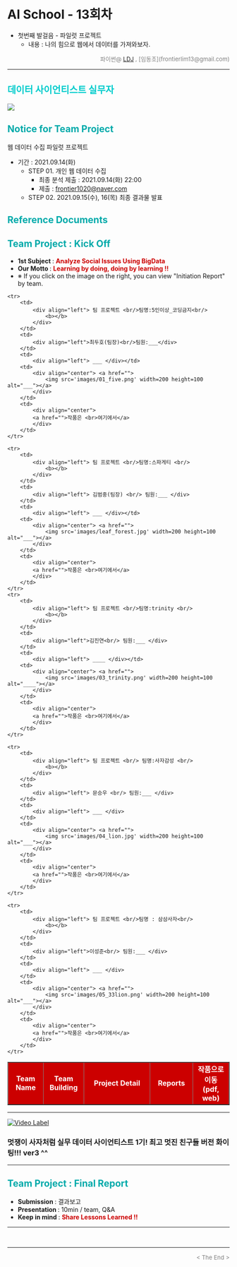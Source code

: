 
# AI School - 13회차
* 첫번째 발걸음 - 파일럿 프로젝트
  * 내용 : 나의 힘으로 웹에서 데이터를 가져와보자.

<div align='right'>
    <font size=2 color='gray'>파이썬@ <font color='blue'>
       <a href='https://www.facebook.com/dongjo.lim.7'>LDJ</a>
    </font>, [임동조](frontierlim13@gmail.com)</font></div>
<hr>

<h2><font color="#00CCCC"><b>데이터 사이언티스트 실무자</b></font></h2>

<img src="./images/just_start.jpg">

## <font color='#00AAAA'>Notice for Team Project</font>

웹 데이터 수집 파일럿 프로젝트
* 기간 : 2021.09.14(화)<br>
  * STEP 01. 개인 웹 데이터 수집
    * 최종 분석 제출 : 2021.09.14(화) 22:00
	* 제출 : frontier1020@naver.com
  * STEP 02. 2021.09.15(수), 16(목) 최종 결과물 발표<br>

## <font color='#00AAAA'>Reference Documents</font>

##  <font color='#00AAAA'>Team Project : Kick Off</font>

- <b>1st Subject </b>: <font color='#CC0000'><b>Analyze Social Issues Using BigData </b></font>
- <b>Our Motto   </b>: <font color='#CC0000'><b>Learning by doing, doing by learning !! </b></font>
- ※ If you click on the image on the right, you can view "Initiation Report" by team.

<div align="left">
<table border=1 bgcolor="#EEEEEE">
	<tr bgcolor="#CC0000">
		<td width="100">
		<div align="center"><font color="#FFFFFF"><b>Team Name</b></font></div>
		</td>
		<td width="100">
		<div align="center"><font color="#FFFFFF"><b>Team Building</b></font></div>
		</td>
		<td width="300">
		<div align="center"><font color="#FFFFFF"><b>Project Detail</b></font></div>
		</td>
		<td width="120">
		<div align="center"><font color="#FFFFFF"><b>Reports</b></font></div>
		</td>
		<td width="120">
		<div align="center"><font color="#FFFFFF"><b>작품으로 이동(pdf, web)</b></font></div>
		</td>
	</tr>
	
	<tr>
		<td>
			<div align="left"> 팀 프로젝트 <br/>팀명:5인이상_코딩금지<br/> 
				<b></b>
			</div>
		</td>
		<td>
            <div align="left">최두호(팀장)<br/>팀원:___</div>
        </td>
		<td>
			<div align="left"> ___ </div></td>
		<td>
            <div align="center"> <a href="">
				<img src='images/01_five.png' width=200 height=100  alt="___"></a>    
            </div>
        </td>
		<td>
            <div align="center"> 
			<a href="">작품은 <br>여기에서</a>    
            </div>
        </td>
	</tr>
	
	<tr>
		<td>
			<div align="left"> 팀 프로젝트 <br/>팀명:스파게티 <br/> 
				<b></b>
			</div>
		</td>
		<td>
            <div align="left"> 김범중(팀장) <br/> 팀원:___ </div>
        </td>
		<td>
			<div align="left"> ___ </div></td>
		<td>
            <div align="center"> <a href="">
				<img src='images/leaf_forest.jpg' width=200 height=100  alt="___"></a>    
            </div>
        </td>
		<td>
            <div align="center"> 
			<a href="">작품은 <br>여기에서</a>    
            </div>
        </td>
	</tr>
	<tr>
		<td>
			<div align="left"> 팀 프로젝트 <br/>팀명:trinity <br/> 
				<b></b>
			</div>
		</td>
		<td>
            <div align="left">김진연<br/> 팀원:___ </div>
        </td>
		<td>
			<div align="left"> ____ </div></td>
		<td>
            <div align="center"> <a href="">
				<img src='images/03_trinity.png' width=200 height=100  alt="____"></a>    
            </div>
        </td>
		<td>
            <div align="center"> 
			<a href="">작품은 <br>여기에서</a>    
            </div>
        </td>
	</tr>

	<tr>
		<td>
			<div align="left"> 팀 프로젝트 <br/> 팀명:사자감성 <br/> 
				<b></b>
			</div>
		</td>
		<td>
            <div align="left"> 문승우 <br/> 팀원:___ </div>
        </td>
		<td>
			<div align="left"> ___ </div>
		</td>
		<td>
            <div align="center"> <a href="">
				<img src='images/04_lion.jpg' width=200 height=100  alt="___"></a>    
            </div>
        </td>
		<td>
            <div align="center"> 
			<a href="">작품은 <br>여기에서</a>    
            </div>
        </td>
	</tr>

	<tr>
		<td>
			<div align="left"> 팀 프로젝트 <br/>팀명 : 삼삼사자<br/> 
				<b></b>
			</div>
		</td>
		<td>
            <div align="left">이성준<br/> 팀원:___ </div>
        </td>
		<td>
			<div align="left"> ___ </div>
		</td>
		<td>
            <div align="center"> <a href="">
				<img src='images/05_33lion.png' width=200 height=100  alt="___"></a>
            </div>
        </td>
		<td>
            <div align="center"> 
			<a href="">작품은 <br>여기에서</a>    
            </div>
        </td>
	</tr>
</table>
</div>
<hr>

[![Video Label](images/basiclogo_E_H_노션.jpg)](____) 
### 멋쟁이 사자처럼 실무 데이터 사이언티스트 1기!  최고 멋진 친구들 버전 화이팅!!! ver3 ^^

<hr>

##  <font color='#00AAAA'>Team Project : Final Report</font>
- <b>Submission   </b>: 결과보고
- <b>Presentation </b>: 10min / team, Q&A
- <b>Keep in mind </b>: <font color='#CC0000'><b> Share Lessons Learned !! </b></font>

<hr>

<br>
<hr>
<div align='right'><font size=2 color='gray'> &lt; The End &gt; </font></div>
